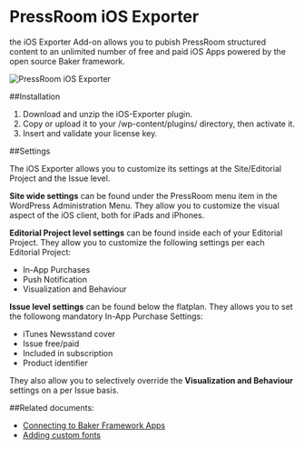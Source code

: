 # PressRoom iOS Exporter

the iOS Exporter Add-on allows you to pubish PressRoom structured content to an unlimited number of free and paid iOS Apps powered by the open source Baker framework.

![PressRoom iOS Exporter](http://press-room.io/wp-content/uploads/edd/2015/08/thumb2.png "PressRoom iOS Exporter")

##Installation

1. Download and unzip the iOS-Exporter plugin.
2. Copy or upload it to your /wp-content/plugins/ directory, then activate it.
3. Insert and validate your license key.

##Settings

The iOS Exporter allows you to customize its settings at the Site/Editorial Project and the Issue level. 

__Site wide settings__ can be found under the PressRoom menu item in the WordPress Administration Menu. They allow you to customize the visual aspect of the iOS client, both for iPads and iPhones.

__Editorial Project level settings__ can be found inside each of your Editorial Project. They allow you to customize the following settings per each Editorial Project:
- In-App Purchases
- Push Notification
- Visualization and Behaviour 

__Issue level settings__ can be found below the flatplan. They allows you to set the followong mandatory In-App Purchase Settings:
- iTunes Newsstand cover
- Issue free/paid
- Included in subscription
- Product identifier

They also allow you to selectively override the __Visualization and Behaviour__ settings on a per Issue basis.

##Related documents:

* [Connecting to Baker Framework Apps](/connecting_to_baker_framework_apps/README.md)
* [Adding custom fonts](/adding_custom_fonts/README.md)

